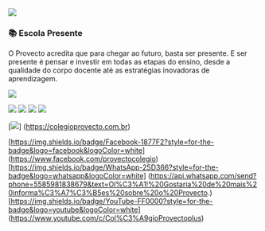 <img src="https://live.staticflickr.com/65535/52972124315_4e6116efd0_h.jpg">

### 📚 Escola Presente
O Provecto acredita que para chegar ao futuro, basta ser presente. E ser presente é pensar e investir em todas as etapas do ensino, desde a qualidade do corpo docente até as estratégias inovadoras de aprendizagem.


[<img src="https://img.shields.io/badge/Instagram-E4405F?style=for-the-badge&logo=instagram&logoColor=white" />](https://colegioprovecto.com.br)

[<img src="https://img.shields.io/badge/Instagram-E4405F?style=for-the-badge&logo=instagram&logoColor=white" />](https://www.instagram.com/colegioprovectooficial/)
[<img src="https://img.shields.io/badge/Instagram-E4405F?style=for-the-badge&logo=instagram&logoColor=white" />](https://colegioprovecto.com.br)
[<img src="https://img.shields.io/badge/Instagram-E4405F?style=for-the-badge&logo=instagram&logoColor=white" />](https://colegioprovecto.com.br)
[<img src="https://img.shields.io/badge/Instagram-E4405F?style=for-the-badge&logo=instagram&logoColor=white" />](https://colegioprovecto.com.br)

[<img src="{https://img.shields.io/badge/colegioprovecto.com.br-Site-blue?style=for-the-badge&logo=appveyor}">] (https://colegioprovecto.com.br)

[https://img.shields.io/badge/Facebook-1877F2?style=for-the-badge&logo=facebook&logoColor=white] (https://www.facebook.com/provectocolegio)
[https://img.shields.io/badge/WhatsApp-25D366?style=for-the-badge&logo=whatsapp&logoColor=white] (https://api.whatsapp.com/send?phone=5585981838679&text=Ol%C3%A1!%20Gostaria%20de%20mais%20informa%C3%A7%C3%B5es%20sobre%20o%20Provecto.)
[https://img.shields.io/badge/YouTube-FF0000?style=for-the-badge&logo=youtube&logoColor=white] (https://www.youtube.com/c/Col%C3%A9gioProvectoplus)
